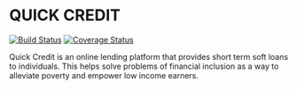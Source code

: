 # QUICK CREDIT
[![Build Status](https://travis-ci.org/tobslob/QUICK_CREDIT_APP_.svg?branch=develop)](https://travis-ci.org/tobslob/QUICK_CREDIT_APP_.svg?branch=develop) [![Coverage Status](https://coveralls.io/repos/github/tobslob/QUICK_CREDIT_APP_/badge.svg?branch=develop)](https://coveralls.io/github/tobslob/QUICK_CREDIT_APP_?branch=develop)

Quick Credit is an online lending platform that provides short term soft loans to individuals. This helps solve problems of financial inclusion as a way to alleviate poverty and empower low income earners.
